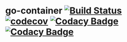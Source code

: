 go-container [![Build Status](https://travis-ci.org/lucassabreu/go-container.svg?branch=master)](https://travis-ci.org/lucassabreu/go-container) [![codecov](https://codecov.io/gh/lucassabreu/go-container/branch/master/graph/badge.svg)](https://codecov.io/gh/lucassabreu/go-container) [![Codacy Badge](https://api.codacy.com/project/badge/Grade/f2d41d2086b845cd9ac8daf4d22fb771)](https://www.codacy.com/app/lucassabreu/go-container?utm_source=github.com&amp;utm_medium=referral&amp;utm_content=lucassabreu/go-container&amp;utm_campaign=Badge_Grade) [![Codacy Badge](https://api.codacy.com/project/badge/Coverage/f2d41d2086b845cd9ac8daf4d22fb771)](https://www.codacy.com/app/lucassabreu/go-container?utm_source=github.com&utm_medium=referral&utm_content=lucassabreu/go-container&utm_campaign=Badge_Coverage)
============